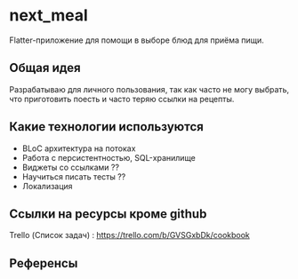 # next_meal
Flatter-приложение для помощи в выборе блюд для приёма пищи.

## Общая идея
Разрабатываю для личного пользования, так как часто не могу выбрать, 
что приготовить поесть и часто теряю ссылки на рецепты.

## Какие технологии используются
- BLoC архитектура на потоках
- Работа с персистентностью, SQL-хранилище
- Виджеты со ссылками ??
- Научиться писать тесты ??
- Локализация

## Ссылки на ресурсы кроме github
Trello (Список задач) : https://trello.com/b/GVSGxbDk/cookbook

## Референсы

